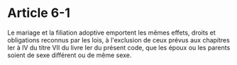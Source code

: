 # Article 6-1

Le mariage et la filiation adoptive emportent les mêmes effets, droits et obligations reconnus par les lois, à l'exclusion de ceux prévus aux chapitres Ier à IV du titre VII du livre Ier du présent code, que les époux ou les parents soient de sexe différent ou de même sexe.
